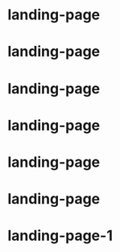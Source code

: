 # landing-page
# landing-page
# landing-page
# landing-page
# landing-page
# landing-page
# landing-page-1
